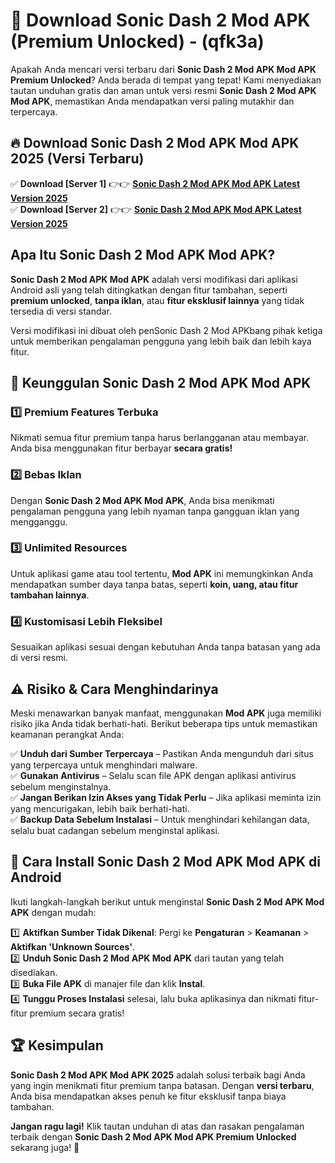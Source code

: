 

# 🎯 Download Sonic Dash 2 Mod APK (Premium Unlocked) -  (qfk3a) 

Apakah Anda mencari versi terbaru dari **Sonic Dash 2 Mod APK Mod APK Premium Unlocked**? Anda berada di tempat yang tepat! Kami menyediakan tautan unduhan gratis dan aman untuk versi resmi **Sonic Dash 2 Mod APK Mod APK**, memastikan Anda mendapatkan versi paling mutakhir dan terpercaya.

## 🔥 Download Sonic Dash 2 Mod APK Mod APK 2025 (Versi Terbaru)

✅ **Download [Server 1]** 👉👉 [**Sonic Dash 2 Mod APK Mod APK Latest Version 2025**](https://apkcomod.com?title=Sonic_Dash_2_Mod_APK)  
✅ **Download [Server 2]** 👉👉 [**Sonic Dash 2 Mod APK Mod APK Latest Version 2025**](https://apkcomod.com?title=Sonic_Dash_2_Mod_APK)  

## Apa Itu Sonic Dash 2 Mod APK Mod APK?

**Sonic Dash 2 Mod APK Mod APK** adalah versi modifikasi dari aplikasi Android asli yang telah ditingkatkan dengan fitur tambahan, seperti **premium unlocked**, **tanpa iklan**, atau **fitur eksklusif lainnya** yang tidak tersedia di versi standar.

Versi modifikasi ini dibuat oleh penSonic Dash 2 Mod APKbang pihak ketiga untuk memberikan pengalaman pengguna yang lebih baik dan lebih kaya fitur.

## 🎯 Keunggulan Sonic Dash 2 Mod APK Mod APK

### 1️⃣ Premium Features Terbuka
Nikmati semua fitur premium tanpa harus berlangganan atau membayar. Anda bisa menggunakan fitur berbayar **secara gratis!**

### 2️⃣ Bebas Iklan
Dengan **Sonic Dash 2 Mod APK Mod APK**, Anda bisa menikmati pengalaman pengguna yang lebih nyaman tanpa gangguan iklan yang mengganggu.

### 3️⃣ Unlimited Resources
Untuk aplikasi game atau tool tertentu, **Mod APK** ini memungkinkan Anda mendapatkan sumber daya tanpa batas, seperti **koin, uang, atau fitur tambahan lainnya**.

### 4️⃣ Kustomisasi Lebih Fleksibel
Sesuaikan aplikasi sesuai dengan kebutuhan Anda tanpa batasan yang ada di versi resmi.

## ⚠️ Risiko & Cara Menghindarinya

Meski menawarkan banyak manfaat, menggunakan **Mod APK** juga memiliki risiko jika Anda tidak berhati-hati. Berikut beberapa tips untuk memastikan keamanan perangkat Anda:

✅ **Unduh dari Sumber Terpercaya** – Pastikan Anda mengunduh dari situs yang terpercaya untuk menghindari malware.  
✅ **Gunakan Antivirus** – Selalu scan file APK dengan aplikasi antivirus sebelum menginstalnya.  
✅ **Jangan Berikan Izin Akses yang Tidak Perlu** – Jika aplikasi meminta izin yang mencurigakan, lebih baik berhati-hati.  
✅ **Backup Data Sebelum Instalasi** – Untuk menghindari kehilangan data, selalu buat cadangan sebelum menginstal aplikasi.

## 📌 Cara Install Sonic Dash 2 Mod APK Mod APK di Android

Ikuti langkah-langkah berikut untuk menginstal **Sonic Dash 2 Mod APK Mod APK** dengan mudah:

1️⃣ **Aktifkan Sumber Tidak Dikenal**: Pergi ke **Pengaturan** > **Keamanan** > **Aktifkan 'Unknown Sources'**.  
2️⃣ **Unduh Sonic Dash 2 Mod APK Mod APK** dari tautan yang telah disediakan.  
3️⃣ **Buka File APK** di manajer file dan klik **Instal**.  
4️⃣ **Tunggu Proses Instalasi** selesai, lalu buka aplikasinya dan nikmati fitur-fitur premium secara gratis!

## 🏆 Kesimpulan

**Sonic Dash 2 Mod APK Mod APK 2025** adalah solusi terbaik bagi Anda yang ingin menikmati fitur premium tanpa batasan. Dengan **versi terbaru**, Anda bisa mendapatkan akses penuh ke fitur eksklusif tanpa biaya tambahan.

**Jangan ragu lagi!** Klik tautan unduhan di atas dan rasakan pengalaman terbaik dengan **Sonic Dash 2 Mod APK Mod APK Premium Unlocked** sekarang juga! 🚀

